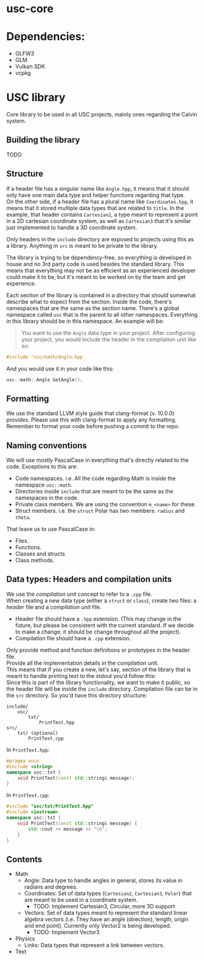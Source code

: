 # usc-core

# Dependencies:
* GLFW3
* GLM
* Vulkan SDK
* vcpkg

# USC library
Core library to be used in all USC projects, mainly ones regarding the Calvin system.

## Building the library
TODO

## Structure
If a header file has a singular name like `Angle.hpp`, it means that it should only have one main data type and helper functions regarding that type.  
On the other side, if a header file has a plural name like `Coordinates.hpp`, it means that it stored multiple data types that are related to `title`. In the example, that header contains `Cartesian2`, a type meant to represent a point in a 2D cartesian coordinate system, as well as `Cartesian3` that it's similar just implemented to handle a 3D coordinate system.

Only headers in the `include` directory are exposed to projects using this as a library. Anything in `src` is meant to be private to the library.

The library is trying to be dependency-free, so everything is developed in house and no 3rd party code is used besides the standard library.
This means that everything may not be as efficient as an experienced developer could make it to be, but it's meant to be worked on by the team and get experience.

Each section of the library is contained in a directory that should somewhat describe what to expect from the section. Inside the code, there's namespaces that are the same as the section name. There's a global namespace called `usc` that is the parent to all other namespaces. Everything in this library should be in this namespace.
An example will be:

> You want to use the `Angle` data type in your project.
After configuring your project, you would include the header in the compilation unit like so:
```cpp
#include "usc/math/Angle.hpp
```
And you would use it in your code like this:
```cpp
usc::math::Angle GetAngle();
```

## Formatting
We use the standard LLVM style guide that clang-format (v. 10.0.0) provides. Please use this with clang-format to apply any formatting.
Remember to format your code before pushing a commit to the repo.

## Naming conventions
We will use mostly PascalCase in everything that's directly related to the code.
Exceptions to this are:
- Code namespaces. i.e. All the code regarding Math is inside the namespace `usc::math`.
- Directories inside `include` that are meant to be the same as the namespaces in the code.
- Private class members. We are using the convention `m_<name>` for these.
- Struct members. i.e. the `struct` Polar has two members: `radius` and `theta`.

That leave us to use PascalCase in:
- Files.
- Functions.
- Classes and structs
- Class methods.

## Data types: Headers and compilation units

We use the _compilation unit_ concept to refer to a `.cpp` file.  
When creating a new data type (either a `struct` or `class`), create two files: a _header_ file and a _compilation unit_ file.  
- Header file should have a `.hpp` extension. (This may change in the future, but please be consistent with the current standard. If we decide to make a change, it should be change throughout all the project).
- Compilation file should have a `.cpp` extension.

Only provide method and function definitions or prototypes in the header file.  
Provide all the implementation details in the compilation unit.  
This means that if you create a new, let's say, section of the library that is meant to handle printing text to the stdout you'd follow this:  
Since this is part of the library functionality, we want to make it public, so the header file will be inside the `include` directory. 
Compilation file can be in the `src` directory. So you'd have this directory structure:
```
include/
    usc/
        txt/
            PrintText.hpp
src/
    txt/ (optional)
        PrintText.cpp
```

In `PrintText.hpp`:
```cpp
#pragma once
#include <string>
namespace usc::txt {
    void PrintText(const std::string& message);
}
```

In `PrintText.cpp`:
```cpp
#include "usc/txt/PrintText.hpp"
#include <iostream>
namespace usc::txt {
    void PrintText(const std::string& message) {
        std::cout << message << "\n";
    }
}
```

## Contents
- Math
    - Angle: Data type to handle angles in general, stores its value in radians and degrees.
    - Coordinates: Set of data types (`Cartesian2`, `Cartesian3`, `Polar`) that are meant to be used in a coordinate system.
        - TODO: Implement Cartesian3, Circular, more 3D support
    - Vectors: Set of data types meant to represent the standard linear algebra vectors (i.e. They have an angle (direction), length, origin and end point). Currently only Vector2 is being developed.
        - TODO: Implement Vector3
- Physics
    - Links: Data types that represent a link between vectors. 
- Text